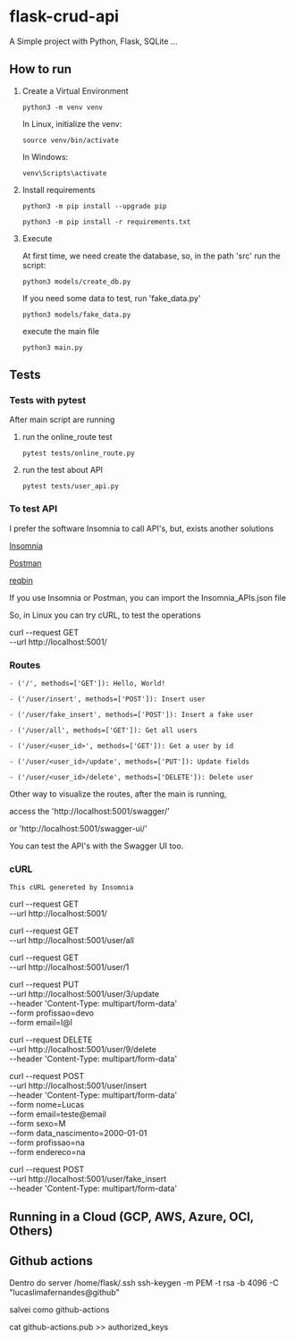 # flask-crud-api
A Simple project with Python, Flask, SQLite ...




## How to run

1. Create a Virtual Environment

    `python3 -m venv venv`

    In Linux, initialize the venv:

    `source venv/bin/activate`

    In Windows:

    `venv\Scripts\activate`

2. Install requirements

    `python3 -m pip install --upgrade pip`

    `python3 -m pip install -r requirements.txt`

3. Execute

    At first time, we need create the database, so, in the path 'src' run the script:

    `python3 models/create_db.py`

    If you need some data to test, run 'fake_data.py'

    `python3 models/fake_data.py`

    execute the main file

    `python3 main.py`


## Tests


### Tests with pytest

After main script are running

1. run the online_route test

    `pytest tests/online_route.py`

2. run the test about API

    `pytest tests/user_api.py`



### To test API

I prefer the software Insomnia to call API's, but, exists another solutions

[Insomnia](https://insomnia.rest/download)

[Postman](https://www.postman.com/)

[reqbin](https://reqbin.com/)


If you use Insomnia or Postman, you can import the Insomnia_APIs.json file


So, in Linux you can try cURL, to test the operations

curl --request GET \
  --url http://localhost:5001/


### Routes

    - ('/', methods=['GET']): Hello, World!

    - ('/user/insert', methods=['POST']): Insert user

    - ('/user/fake_insert', methods=['POST']): Insert a fake user

    - ('/user/all', methods=['GET']): Get all users

    - ('/user/<user_id>', methods=['GET']): Get a user by id

    - ('/user/<user_id>/update', methods=['PUT']): Update fields

    - ('/user/<user_id>/delete', methods=['DELETE']): Delete user


Other way to visualize the routes, after the main is running,

access the 'http://localhost:5001/swagger/' 

or 'http://localhost:5001/swagger-ui/'

You can test the API's with the Swagger UI too.



### cURL

    This cURL genereted by Insomnia

curl --request GET \
  --url http://localhost:5001/

curl --request GET \
  --url http://localhost:5001/user/all

curl --request GET \
  --url http://localhost:5001/user/1

curl --request PUT \
  --url http://localhost:5001/user/3/update \
  --header 'Content-Type: multipart/form-data' \
  --form profissao=devo \
  --form email=l@l

curl --request DELETE \
  --url http://localhost:5001/user/9/delete \
  --header 'Content-Type: multipart/form-data'

curl --request POST \
  --url http://localhost:5001/user/insert \
  --header 'Content-Type: multipart/form-data' \
  --form nome=Lucas \
  --form email=teste@email \
  --form sexo=M \
  --form data_nascimento=2000-01-01 \
  --form profissao=na \
  --form endereco=na

curl --request POST \
  --url http://localhost:5001/user/fake_insert \
  --header 'Content-Type: multipart/form-data'



## Running in a Cloud (GCP, AWS, Azure, OCI, Others)



## Github actions

Dentro do server /home/flask/.ssh
ssh-keygen -m PEM -t rsa -b 4096 -C "lucaslimafernandes@github"

salvei como github-actions

cat github-actions.pub >> authorized_keys




